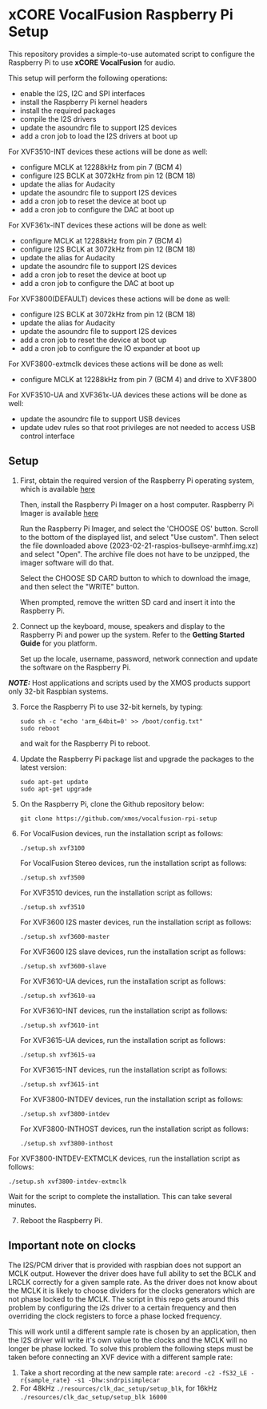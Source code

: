 # xCORE VocalFusion Raspberry Pi Setup

This repository provides a simple-to-use automated script to configure the Raspberry Pi to use **xCORE VocalFusion** for audio.

This setup will perform the following operations:

- enable the I2S, I2C and SPI interfaces
- install the Raspberry Pi kernel headers
- install the required packages
- compile the I2S drivers
- update the asoundrc file to support I2S devices
- add a cron job to load the I2S drivers at boot up

For XVF3510-INT devices these actions will be done as well:

- configure MCLK at 12288kHz from pin 7 (BCM 4)
- configure I2S BCLK at 3072kHz from pin 12 (BCM 18)
- update the alias for Audacity
- update the asoundrc file to support I2S devices
- add a cron job to reset the device at boot up
- add a cron job to configure the DAC at boot up

For XVF361x-INT devices these actions will be done as well:

- configure MCLK at 12288kHz from pin 7 (BCM 4)
- configure I2S BCLK at 3072kHz from pin 12 (BCM 18)
- update the alias for Audacity
- update the asoundrc file to support I2S devices
- add a cron job to reset the device at boot up
- add a cron job to configure the DAC at boot up

For XVF3800(DEFAULT) devices these actions will be done as well:

- configure I2S BCLK at 3072kHz from pin 12 (BCM 18)
- update the alias for Audacity
- update the asoundrc file to support I2S devices
- add a cron job to reset the device at boot up
- add a cron job to configure the IO expander at boot up

For XVF3800-extmclk devices these actions will be done as well:
- configure MCLK at 12288kHz from pin 7 (BCM 4) and drive to XVF3800


For XVF3510-UA and XVF361x-UA devices these actions will be done as well:

- update the asoundrc file to support USB devices
- update udev rules so that root privileges are not needed to access USB control interface

## Setup

1. First, obtain the required version of the Raspberry Pi operating system, which is available [here](https://downloads.raspberrypi.org/raspios_armhf/images/raspios_armhf-2023-02-22/2023-02-21-raspios-bullseye-armhf.img.xz)

   Then, install the Raspberry Pi Imager on a host computer. Raspberry Pi Imager is available [here](https://www.raspberrypi.org/software/)

   Run the Raspberry Pi Imager, and select the 'CHOOSE OS' button. Scroll to the bottom of the displayed list, and select "Use custom".
   Then select the file downloaded above (2023-02-21-raspios-bullseye-armhf.img.xz) and select "Open". The archive file does not have to be unzipped, the imager software will do that.

   Select the CHOOSE SD CARD button to which to download the image, and then select the "WRITE" button.

   When prompted, remove the written SD card and insert it into the Raspberry Pi.

2. Connect up the keyboard, mouse, speakers and display to the Raspberry Pi and power up the system. Refer to the **Getting Started Guide** for you platform.

   Set up the locale, username, password, network connection and update the software on the Raspberry Pi.

**_NOTE:_** Host applications and scripts used by the XMOS products support only 32-bit Raspbian systems.

3. Force the Raspberry Pi to use 32-bit kernels, by typing:

   ```
   sudo sh -c "echo 'arm_64bit=0' >> /boot/config.txt"
   sudo reboot
   ```

   and wait for the Raspberry Pi to reboot.

4. Update the Raspberry Pi package list and upgrade the packages to the latest version:

    ```
    sudo apt-get update
    sudo apt-get upgrade
    ```

5. On the Raspberry Pi, clone the Github repository below:

   ```git clone https://github.com/xmos/vocalfusion-rpi-setup```

6. For VocalFusion devices, run the installation script as follows:

   ```./setup.sh xvf3100```

   For VocalFusion Stereo devices, run the installation script as follows:

   ```./setup.sh xvf3500```

   For XVF3510 devices, run the installation script as follows:

   ```./setup.sh xvf3510```

   For XVF3600 I2S master devices, run the installation script as follows:

   ```./setup.sh xvf3600-master```

   For XVF3600 I2S slave devices, run the installation script as follows:

   ```./setup.sh xvf3600-slave```

   For XVF3610-UA devices, run the installation script as follows:

   ```./setup.sh xvf3610-ua```

   For XVF3610-INT devices, run the installation script as follows:

   ```./setup.sh xvf3610-int```

   For XVF3615-UA devices, run the installation script as follows:

   ```./setup.sh xvf3615-ua```

   For XVF3615-INT devices, run the installation script as follows:

   ```./setup.sh xvf3615-int```

   For XVF3800-INTDEV devices, run the installation script as follows:

   ```./setup.sh xvf3800-intdev```

   For XVF3800-INTHOST devices, run the installation script as follows:

   ```./setup.sh xvf3800-inthost```

  For XVF3800-INTDEV-EXTMCLK devices, run the installation script as follows:

   ```./setup.sh xvf3800-intdev-extmclk```

   Wait for the script to complete the installation. This can take several minutes.

7. Reboot the Raspberry Pi.

## Important note on clocks

The I2S/PCM driver that is provided with raspbian does not support an MCLK output. However the 
driver does have full ability to set the BCLK and LRCLK correctly for a given sample rate. As 
the driver does not know about the MCLK it is likely to choose dividers for the clocks generators
which are not phase locked to the MCLK. The script in this repo gets around this problem by 
configuring the i2s driver to a certain frequency and then overriding the clock registers to force
a phase locked frequency.

This will work until a different sample rate is chosen by an application, then the I2S driver will
write it's own value to the clocks and the MCLK will no longer be phase locked. To solve this problem
the following steps must be taken before connecting an XVF device with a different sample rate:

1. Take a short recording at the new sample rate: `arecord -c2 -fS32_LE -r{sample_rate} -s1 -Dhw:sndrpisimplecar`
2. For 48kHz `./resources/clk_dac_setup/setup_blk`, for 16kHz `./resources/clk_dac_setup/setup_blk 16000`

